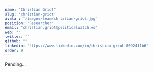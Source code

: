 ```yaml
---
name: "Christian Griot"
slug: 'christian-griot'
avatar: "/images/team/christian-griot.jpg"
position: "Researcher"
email: "christian.griot@politicalwatch.es"
web: ""
twitter: ""
github: ""
linkedin: "https://www.linkedin.com/in/christian-griot-8092411b6"
order: 9
---
```


Pending...
